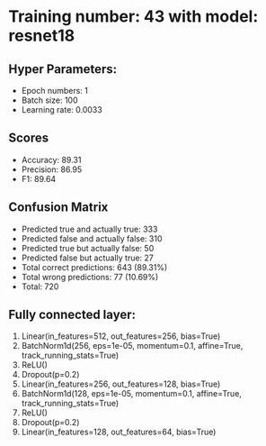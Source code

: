 # Training number: 43 with model: resnet18
## Hyper Parameters:
- Epoch numbers: 1
- Batch size: 100
- Learning rate: 0.0033

## Scores
- Accuracy: 89.31
- Precision: 86.95
- F1: 89.64

## Confusion Matrix
- Predicted true and actually true: 333
- Predicted false and actually false: 310
- Predicted true but actually false: 50
- Predicted false but actually true: 27
- Total correct predictions: 643 (89.31%)
- Total wrong predictions: 77 (10.69%)
- Total: 720

## Fully connected layer:
1. Linear(in_features=512, out_features=256, bias=True)
2. BatchNorm1d(256, eps=1e-05, momentum=0.1, affine=True, track_running_stats=True)
3. ReLU()
4. Dropout(p=0.2)
5. Linear(in_features=256, out_features=128, bias=True)
6. BatchNorm1d(128, eps=1e-05, momentum=0.1, affine=True, track_running_stats=True)
7. ReLU()
8. Dropout(p=0.2)
9. Linear(in_features=128, out_features=64, bias=True)